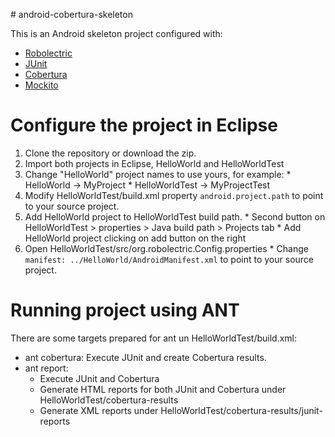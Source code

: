 # android-cobertura-skeleton

This is an Android skeleton project configured with:

  * [Robolectric](http://robolectric.org)
  * [JUnit](http://junit.org)
  * [Cobertura](http://cobertura.github.io/cobertura)
  * [Mockito](http://code.google.com/p/mockito)

# Configure the project in Eclipse

  1. Clone the repository or download the zip.
  2. Import both projects in Eclipse, HelloWorld and HelloWorldTest
  3. Change "HelloWorld" project names to use yours, for example:
    * HelloWorld -> MyProject
    * HelloWorldTest -> MyProjectTest
  3. Modify HelloWorldTest/build.xml property ```android.project.path``` to point to your source project.
  4. Add HelloWorld project to HelloWorldTest build path.
    * Second button on HelloWorldTest > properties > Java build path > Projects tab
    * Add HelloWorld project clicking on add button on the right
  5. Open HelloWorldTest/src/org.robolectric.Config.properties
    * Change ```manifest: ../HelloWorld/AndroidManifest.xml``` to point to your source project.

# Running project using ANT

There are some targets prepared for ant un HelloWorldTest/build.xml:

  * ant cobertura: Execute JUnit and create Cobertura results.
  * ant report: 
    * Execute JUnit and Cobertura
    * Generate HTML reports for both JUnit and Cobertura under HelloWorldTest/cobertura-results
    * Generate XML reports under HelloWorldTest/cobertura-results/junit-reports
